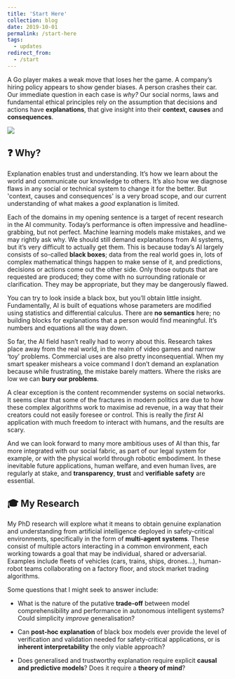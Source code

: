```yaml
---
title: 'Start Here'
collection: blog
date: 2019-10-01
permalink: /start-here
tags:
  - updates
redirect_from:
  - /start
---
```


A Go player makes a weak move that loses her the game. A company’s hiring policy appears to show gender biases. A person crashes their car. Our immediate question in each case is *why?* Our social norms, laws and fundamental ethical principles rely on the assumption that decisions and actions have **explanations**, that give insight into their **context**, **causes** and **consequences**. 

![]( https://images.unsplash.com/photo-1465447142348-e9952c393450?ixlib=rb-1.2.1&ixid=eyJhcHBfaWQiOjEyMDd9&auto=format&fit=crop&w=1268&q=80 )

## ❓  Why?

Explanation enables trust and understanding. It’s how we learn about the world and communicate our knowledge to others. It’s also how we diagnose flaws in any social or technical system to change it for the better. But 'context, causes and consequences' is a very broad scope, and our current understanding of what makes a *good* explanation is limited.

Each of the domains in my opening sentence is a target of recent research in the AI community. Today’s performance is often impressive and headline-grabbing, but not perfect. Machine learning models make mistakes, and we may rightly ask why. We should still demand explanations from AI systems, but it’s very difficult to actually get them. This is because today’s AI largely consists of so-called **black boxes**; data from the real world goes in, lots of complex mathematical things happen to make sense of it, and predictions, decisions or actions come out the other side. Only those outputs that are requested are produced; they come with no surrounding rationale or clarification. They may be appropriate, but they may be dangerously flawed. 

You can try to look inside a black box, but you’ll obtain little insight. Fundamentally, AI is built of equations whose parameters are modified using statistics and differential calculus. There are **no semantics** here; no building blocks for explanations that a person would find meaningful. It’s numbers and equations all the way down.

So far, the AI field hasn’t really had to worry about this. Research takes place away from the real world, in the realm of video games and narrow ‘toy’ problems. Commercial uses are also pretty inconsequential. When my smart speaker mishears a voice command I don’t demand an explanation because while frustrating, the mistake barely matters. Where the risks are low we can **bury our problems**. 

A clear exception is the content recommender systems on social networks. It seems clear that some of the fractures in modern politics are due to how these complex algorithms work to maximise ad revenue, in a way that their creators could not easily foresee or control. This is really the *first* AI application with much freedom to interact with humans, and the results are scary.

And we can look forward to many more ambitious uses of AI than this, far more integrated with our social fabric, as part of our legal system for example, or with the physical world through robotic embodiment. In these inevitable future applications, human welfare, and even human lives, are regularly at stake, and **transparency**, **trust** and **verifiable safety** are essential.

## 🎓  My Research

My PhD research will explore what it means to obtain genuine explanation and understanding from artificial intelligence deployed in safety-critical environments, specifically in the form of **multi-agent systems**. These consist of multiple actors interacting in a common environment, each working towards a goal that may be individual, shared or adversarial. Examples include fleets of vehicles (cars, trains, ships, drones…), human-robot teams collaborating on a factory floor, and stock market trading algorithms. 

Some questions that I might seek to answer include:

- What is the nature of the putative **trade-off** between model comprehensibility and performance in autonomous intelligent systems? Could simplicity *improve* generalisation?
- Can **post-hoc explanation** of black box models ever provide the level of verification and validation needed for safety-critical applications, or is **inherent interpretability** the only viable approach? 

- Does generalised and trustworthy explanation require explicit **causal and predictive models**? Does it require a **theory of mind**?

  